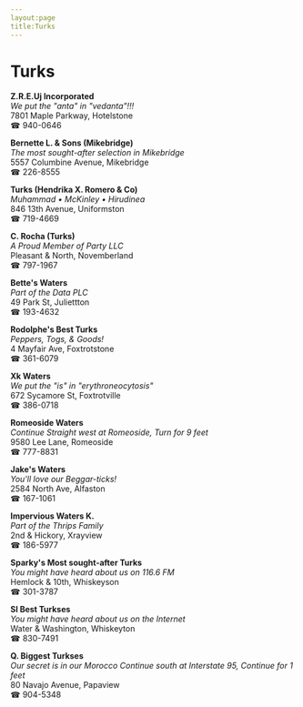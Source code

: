 ```yaml
---
layout:page
title:Turks
---
```

# Turks

**Z.R.E.Uj Incorporated**  
_We put the "anta" in "vedanta"!!!_  
7801 Maple Parkway, Hotelstone  
☎ 940-0646



**Bernette L. & Sons (Mikebridge)**  
_The most sought-after selection in Mikebridge_  
5557 Columbine Avenue, Mikebridge  
☎ 226-8555



**Turks (Hendrika X. Romero & Co)**  
_Muhammad • McKinley • Hirudinea_  
846 13th Avenue, Uniformston  
☎ 719-4669



**C. Rocha (Turks)**  
_A Proud Member of Party LLC_  
Pleasant & North, Novemberland  
☎ 797-1967



**Bette's Waters**  
_Part of the Data PLC_  
49 Park St, Juliettton  
☎ 193-4632



**Rodolphe's Best Turks**  
_Peppers, Togs, & Goods!_  
4 Mayfair Ave, Foxtrotstone  
☎ 361-6079



**Xk Waters**  
_We put the "is" in "erythroneocytosis"_  
672 Sycamore St, Foxtrotville  
☎ 386-0718



**Romeoside Waters**  
_Continue Straight west at Romeoside, Turn for 9 feet_  
9580 Lee Lane, Romeoside  
☎ 777-8831



**Jake's Waters**  
_You'll love our Beggar-ticks!_  
2584 North Ave, Alfaston  
☎ 167-1061



**Impervious Waters K.**  
_Part of the Thrips Family_  
2nd & Hickory, Xrayview  
☎ 186-5977



**Sparky's Most sought-after Turks**  
_You might have heard about us on 116.6 FM_  
Hemlock & 10th, Whiskeyson  
☎ 301-3787



**SI Best Turkses**  
_You might have heard about us on the Internet_  
Water & Washington, Whiskeyton  
☎ 830-7491



**Q. Biggest Turkses**  
_Our secret is in our Morocco 
Continue south at Interstate 95, Continue for 1 feet_  
80 Navajo Avenue, Papaview  
☎ 904-5348



